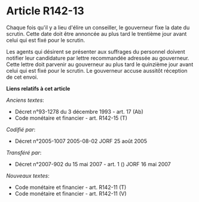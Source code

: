 # Article R142-13

Chaque fois qu'il y a lieu d'élire un conseiller, le gouverneur fixe la date du scrutin. Cette date doit être annoncée au
plus tard le trentième jour avant celui qui est fixé pour le scrutin.

Les agents qui désirent se présenter aux suffrages du personnel doivent notifier leur candidature par lettre recommandée
adressée au gouverneur. Cette lettre doit parvenir au gouverneur au plus tard le quinzième jour avant celui qui est fixé pour
le scrutin. Le gouverneur accuse aussitôt réception de cet envoi.

**Liens relatifs à cet article**

_Anciens textes_:

  - Décret n°93-1278 du 3 décembre 1993 - art. 17 (Ab)
  - Code monétaire et financier - art. R142-15 (T)

_Codifié par_:

  - Décret n°2005-1007 2005-08-02 JORF 25 août 2005

_Transféré par_:

  - Décret n°2007-902 du 15 mai 2007 - art. 1 () JORF 16 mai 2007

_Nouveaux textes_:

  - Code monétaire et financier - art. R142-11 (T)
  - Code monétaire et financier - art. R142-11 (V)
